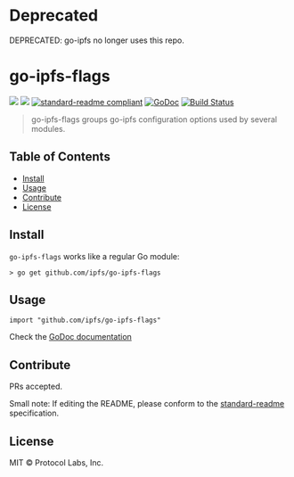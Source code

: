 # Deprecated
DEPRECATED: go-ipfs no longer uses this repo.

# go-ipfs-flags

[![](https://img.shields.io/badge/made%20by-Protocol%20Labs-blue.svg?style=flat-square)](http://ipn.io)
[![](https://img.shields.io/badge/project-IPFS-blue.svg?style=flat-square)](http://ipfs.io/)
[![standard-readme compliant](https://img.shields.io/badge/standard--readme-OK-green.svg?style=flat-square)](https://github.com/RichardLitt/standard-readme)
[![GoDoc](https://godoc.org/github.com/ipfs/go-ipfs-flags?status.svg)](https://godoc.org/github.com/ipfs/go-ipfs-flags)
[![Build Status](https://travis-ci.org/ipfs/go-ipfs-flags.svg?branch=master)](https://travis-ci.org/ipfs/go-ipfs-flags)

> go-ipfs-flags groups go-ipfs configuration options used by several modules.

## Table of Contents

- [Install](#install)
- [Usage](#usage)
- [Contribute](#contribute)
- [License](#license)

## Install

`go-ipfs-flags` works like a regular Go module:

```
> go get github.com/ipfs/go-ipfs-flags
```

## Usage

```
import "github.com/ipfs/go-ipfs-flags"
```

Check the [GoDoc documentation](https://godoc.org/github.com/ipfs/go-ipfs-flags)

## Contribute

PRs accepted.

Small note: If editing the README, please conform to the [standard-readme](https://github.com/RichardLitt/standard-readme) specification.

## License

MIT © Protocol Labs, Inc.
